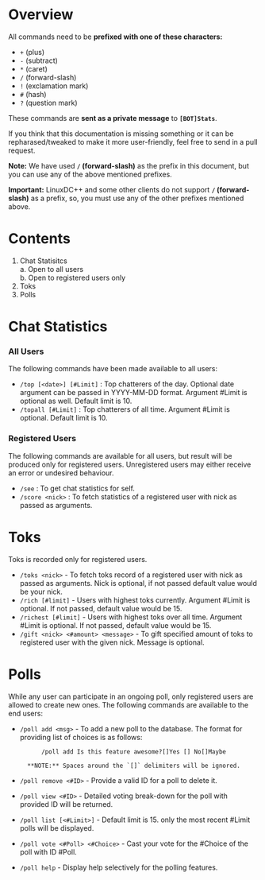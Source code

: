 # Overview

All commands need to be **prefixed with one of these characters:**

- `+` (plus)
- `-` (subtract)
- `*` (caret)
- `/` (forward-slash)
- `!` (exclamation mark)
- `#` (hash)
- `?` (question mark)

These commands are **sent as a private message** to **`[BOT]Stats`**. 

If you think that this documentation is missing something
or it can be repharased/tweaked to make it more user-friendly, feel free to send in a pull request. 

**Note:** We have used **`/` (forward-slash)** as the prefix in this document, but you can use any of the above mentioned prefixes. 

**Important:** LinuxDC++ and some other clients do not support **`/` (forward-slash)** as a prefix, so, you must use any of the other prefixes mentioned above.

# Contents
1. Chat Statisitcs  
	a. Open to all users  
	b. Open to registered users only
2. Toks
3. Polls

# Chat Statistics

### All Users

The following commands have been made available to all users:

-	`/top [<date>] [#Limit]` : Top chatterers of the day. Optional date argument can be passed
		in YYYY-MM-DD format. Argument #Limit is optional as well. Default limit is 10.
-	`/topall [#Limit]` : Top chatterers of all time. Argument #Limit is optional. Default limit is 10.

### Registered Users

The following commands are available for all users, but result will be produced only for
registered users. Unregistered users may either receive an error or undesired behaviour.

- `/see` : To get chat statistics for self.
-	`/score <nick>` : To fetch statistics of a registered user with nick as passed as arguments.


# Toks

Toks is recorded only for registered users.

- `/toks <nick>` - To fetch toks record of a registered user with nick as passed as
	arguments. Nick is optional, if not passed default value would be your nick.
- `/rich [#limit]` - Users with highest toks currently. Argument #Limit is optional. If
	not passed, default value would be 15.
-	`/richest [#limit]` - Users with highest toks over all time. Argument #Limit is
	optional. If not passed, default value would be 15.
- `/gift <nick> <#amount> <message>` - To gift specified amount of toks to registered
	user with the given nick. Message is optional.

# Polls

While any user can participate in an ongoing poll, only registered users are allowed to
create new ones. The following commands are available to the end users:

- `/poll add <msg>` - To add a new poll to the database. The format for providing list of choices is as follows:

            /poll add Is this feature awesome?[]Yes [] No[]Maybe

        **NOTE:** Spaces around the `[]` delimiters will be ignored.

- `/poll remove <#ID>` - Provide a valid ID for a poll to delete it.
- `/poll view <#ID>` - Detailed voting break-down for the poll with provided ID will be returned.
- `/poll list [<#Limit>]` - Default limit is 15. only the most recent #Limit polls will be displayed.
- `/poll vote <#Poll> <#Choice>` - Cast your vote for the #Choice of the poll with ID #Poll.
- `/poll help` - Display help selectively for the polling features.
